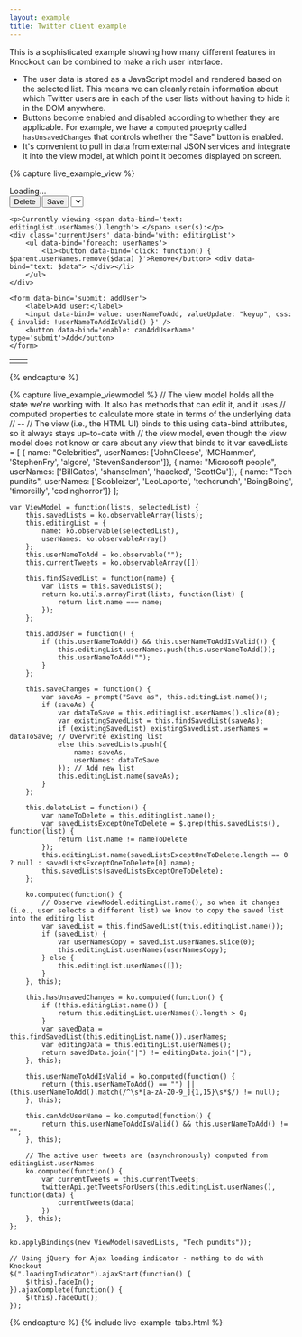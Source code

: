 ```yaml
---
layout: example
title: Twitter client example
---
```


This is a sophisticated example showing how many different features in Knockout can be combined to make a rich user interface.

 * The user data is stored as a JavaScript model and rendered based on the selected list. This means we can cleanly retain information about which Twitter users are in each of the user lists without having to hide it in the DOM anywhere.
 * Buttons become enabled and disabled according to whether they are applicable. For example, we have a `computed` proeprty called `hasUnsavedChanges` that controls whether the "Save" button is enabled.
 * It's convenient to pull in data from external JSON services and integrate it into the view model, at which point it becomes displayed on screen.

<link rel="Stylesheet" href="resources/twitterExample.css" />
<script type="text/javascript" src="resources/twitterApi.js"> </script>
<style type="text/css">
   .liveExample select { height: 1.7em; }
   .liveExample button { height: 2em; }
</style>

{% capture live_example_view %}
<div class='loadingIndicator'>Loading...</div>
<div class='configuration'>
    <div class='listChooser'>
        <button data-bind='click: deleteList, enable: editingList.name'>Delete</button>
        <button data-bind='click: saveChanges, enable: hasUnsavedChanges'>Save</button>
        <select data-bind='options: savedLists, optionsValue: "name", value: editingList.name'> </select>
    </div>

    <p>Currently viewing <span data-bind='text: editingList.userNames().length'> </span> user(s):</p>
    <div class='currentUsers' data-bind='with: editingList'>
        <ul data-bind='foreach: userNames'>
            <li><button data-bind='click: function() { $parent.userNames.remove($data) }'>Remove</button> <div data-bind="text: $data"> </div></li>
        </ul>
    </div>

    <form data-bind='submit: addUser'>
        <label>Add user:</label>
        <input data-bind='value: userNameToAdd, valueUpdate: "keyup", css: { invalid: !userNameToAddIsValid() }' />
        <button data-bind='enable: canAddUserName' type='submit'>Add</button>
    </form>
</div>
<div class='tweets'>
    <table width='100%' data-bind="foreach: currentTweets">
        <tr>
            <td><img data-bind='attr: { src: profile_image_url }' /></td>
            <td>
                <a class='twitterUser' data-bind='attr: { href: "http://twitter.com/" + from_user, text: from_user }' href='http://twitter.com/${ from_user }' > </a>
                <span data-bind="text: text"> </span>
                <div class='tweetInfo' data-bind='text: created_at'> </div>
            </td>
        </tr>
    </table>
</div>
{% endcapture %}

{% capture live_example_viewmodel %}
    // The view model holds all the state we're working with. It also has methods that can edit it, and it uses
    // computed properties to calculate more state in terms of the underlying data
    // --
    // The view (i.e., the HTML UI) binds to this using data-bind attributes, so it always stays up-to-date with
    // the view model, even though the view model does not know or care about any view that binds to it
    var savedLists = [
        { name: "Celebrities", userNames: ['JohnCleese', 'MCHammer', 'StephenFry', 'algore', 'StevenSanderson']},
        { name: "Microsoft people", userNames: ['BillGates', 'shanselman', 'haacked', 'ScottGu']},
        { name: "Tech pundits", userNames: ['Scobleizer', 'LeoLaporte', 'techcrunch', 'BoingBoing', 'timoreilly', 'codinghorror']}
    ];

    var ViewModel = function(lists, selectedList) {
        this.savedLists = ko.observableArray(lists);
        this.editingList = {
            name: ko.observable(selectedList),
            userNames: ko.observableArray()
        };
        this.userNameToAdd = ko.observable("");
        this.currentTweets = ko.observableArray([])

        this.findSavedList = function(name) {
            var lists = this.savedLists();
            return ko.utils.arrayFirst(lists, function(list) {
                return list.name === name;
            });
        };

        this.addUser = function() {
            if (this.userNameToAdd() && this.userNameToAddIsValid()) {
                this.editingList.userNames.push(this.userNameToAdd());
                this.userNameToAdd("");
            }
        };

        this.saveChanges = function() {
            var saveAs = prompt("Save as", this.editingList.name());
            if (saveAs) {
                var dataToSave = this.editingList.userNames().slice(0);
                var existingSavedList = this.findSavedList(saveAs);
                if (existingSavedList) existingSavedList.userNames = dataToSave; // Overwrite existing list
                else this.savedLists.push({
                    name: saveAs,
                    userNames: dataToSave
                }); // Add new list
                this.editingList.name(saveAs);
            }
        };

        this.deleteList = function() {
            var nameToDelete = this.editingList.name();
            var savedListsExceptOneToDelete = $.grep(this.savedLists(), function(list) {
                return list.name != nameToDelete
            });
            this.editingList.name(savedListsExceptOneToDelete.length == 0 ? null : savedListsExceptOneToDelete[0].name);
            this.savedLists(savedListsExceptOneToDelete);
        };

        ko.computed(function() {
            // Observe viewModel.editingList.name(), so when it changes (i.e., user selects a different list) we know to copy the saved list into the editing list
            var savedList = this.findSavedList(this.editingList.name());
            if (savedList) {
                var userNamesCopy = savedList.userNames.slice(0);
                this.editingList.userNames(userNamesCopy);
            } else {
                this.editingList.userNames([]);
            }
        }, this);

        this.hasUnsavedChanges = ko.computed(function() {
            if (!this.editingList.name()) {
                return this.editingList.userNames().length > 0;
            }
            var savedData = this.findSavedList(this.editingList.name()).userNames;
            var editingData = this.editingList.userNames();
            return savedData.join("|") != editingData.join("|");
        }, this);

        this.userNameToAddIsValid = ko.computed(function() {
            return (this.userNameToAdd() == "") || (this.userNameToAdd().match(/^\s*[a-zA-Z0-9_]{1,15}\s*$/) != null);
        }, this);

        this.canAddUserName = ko.computed(function() {
            return this.userNameToAddIsValid() && this.userNameToAdd() != "";
        }, this);

        // The active user tweets are (asynchronously) computed from editingList.userNames
        ko.computed(function() {
            var currentTweets = this.currentTweets;
            twitterApi.getTweetsForUsers(this.editingList.userNames(), function(data) {
                currentTweets(data)
            })
        }, this);
    };

    ko.applyBindings(new ViewModel(savedLists, "Tech pundits"));

    // Using jQuery for Ajax loading indicator - nothing to do with Knockout
    $(".loadingIndicator").ajaxStart(function() {
        $(this).fadeIn();
    }).ajaxComplete(function() {
        $(this).fadeOut();
    });
{% endcapture %}
{% include live-example-tabs.html %}